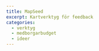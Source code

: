 ```yaml
---
title: MapSeed
excerpt: Kartverktyg för feedback
categories:
  - verktyg
  - medborgarbudget
  - ideer
---
```

